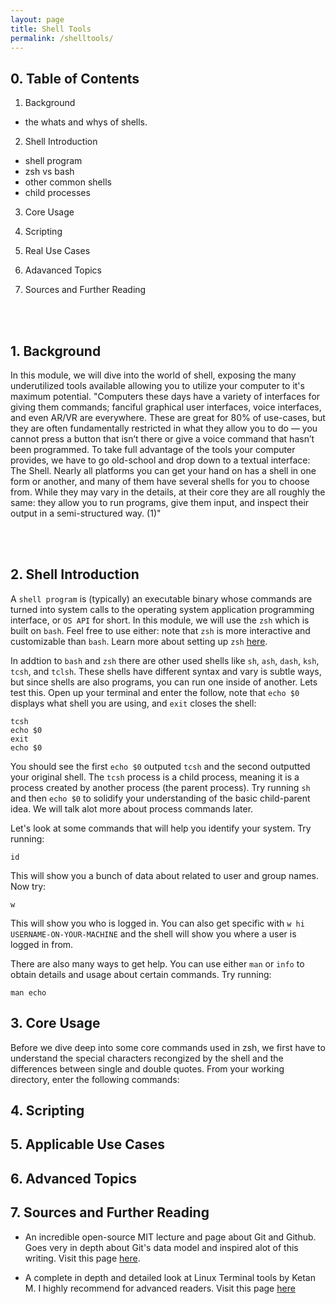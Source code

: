 ```yaml
---
layout: page
title: Shell Tools 
permalink: /shelltools/
---
```

## 0. Table of Contents
1. Background  
* the whats and whys of shells. 

2. Shell Introduction
* shell program 
* zsh vs bash 
* other common shells
* child processes

3. Core Usage

4. Scripting 

5. Real Use Cases 

6. Adavanced Topics

7. Sources and Further Reading


<br/><br/>

## 1. Background  
In this module, we will dive into the world of shell, exposing the many underutilized tools available allowing you to utilize your computer to it's maximum potential. "Computers these days have a variety of interfaces for giving them commands; fanciful graphical user interfaces, voice interfaces, and even AR/VR are everywhere. These are great for 80% of use-cases, but they are often fundamentally restricted in what they allow you to do — you cannot press a button that isn’t there or give a voice command that hasn’t been programmed. To take full advantage of the tools your computer provides, we have to go old-school and drop down to a textual interface: The Shell. Nearly all platforms you can get your hand on has a shell in one form or another, and many of them have several shells for you to choose from. While they may vary in the details, at their core they are all roughly the same: they allow you to run programs, give them input, and inspect their output in a semi-structured way. (1)"

<br/><br/>

## 2. Shell Introduction 
A `shell program` is (typically) an executable binary whose commands are turned into system calls to the operating system application programming interface, or `OS API` for short. In this module, we will use the `zsh` which is built on `bash`. Feel free to use either: note that `zsh` is more interactive and customizable than `bash`. Learn more about setting up `zsh` [here](https://github.com/ohmyzsh/ohmyzsh/wiki/Installing-ZSH). 

In addtion to `bash` and `zsh` there are other used shells like `sh`, `ash`, `dash`, `ksh`, `tcsh`, and `tclsh`. These shells have different syntax and vary is subtle ways, but since shells are also programs, you can run one inside of another. Lets test this. Open up your terminal and enter the follow, note that `echo $0` displays what shell you are using, and `exit` closes the shell:
```
tcsh
echo $0
exit
echo $0
```
You should see the first `echo $0` outputed `tcsh` and the second outputted your original shell. The `tcsh` process is a child process, meaning it is a process created by another process (the parent process). Try running `sh` and then `echo $0` to solidify your understanding of the basic child-parent idea. We will talk alot more about process commands later.

Let's look at some commands that will help you identify your system. Try running:
```
id
```
This will show you a bunch of data about related to user and group names. Now try: 
```
w
```
This will show you who is logged in. You can also get specific with `w hi USERNAME-ON-YOUR-MACHINE` and the shell will show you where a user is logged in from.

There are also many ways to get help. You can use either `man` or `info` to obtain details and usage about certain commands. Try running:
```
man echo
```

## 3. Core Usage 
Before we dive deep into some core commands used in zsh, we first have to understand the special characters recongized by the shell and the differences between single and double quotes. From your working directory, enter the following commands: 


## 4. Scripting 

## 5. Applicable Use Cases

## 6. Advanced Topics 

## 7. Sources and Further Reading
* An incredible open-source MIT lecture and page about Git and Github. Goes very in depth about Git's data model and inspired alot of this writing. Visit this page [here](https://missing.csail.mit.edu/2020/course-shell/).

* A complete in depth and detailed look at Linux Terminal tools by Ketan M. I highly recommend for advanced readers. Visit this page [here](https://ketancmaheshwari.github.io/pdfs/LPT_LISA.pdf)


